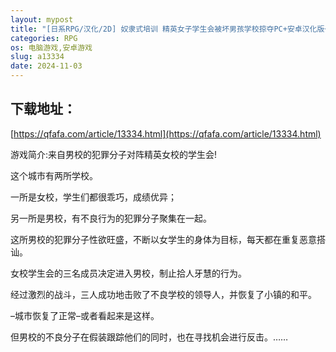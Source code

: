 ```yaml
---
layout: mypost
title: "[日系RPG/汉化/2D] 奴隶式培训 精英女子学生会被坏男孩学校掠夺PC+安卓汉化版+CG包[1.6G]"
categories: RPG
os: 电脑游戏,安卓游戏
slug: a13334
date: 2024-11-03
---
```


## 下载地址：

[https://qfafa.com/article/13334.html](https://qfafa.com/article/13334.html)

游戏简介:来自男校的犯罪分子对阵精英女校的学生会!

这个城市有两所学校。

一所是女校，学生们都很乖巧，成绩优异；

另一所是男校，有不良行为的犯罪分子聚集在一起。

这所男校的犯罪分子性欲旺盛，不断以女学生的身体为目标，每天都在重复恶意搭讪。

女校学生会的三名成员决定进入男校，制止拾人牙慧的行为。

经过激烈的战斗，三人成功地击败了不良学校的领导人，并恢复了小镇的和平。

–城市恢复了正常–或者看起来是这样。

但男校的不良分子在假装跟踪他们的同时，也在寻找机会进行反击。……